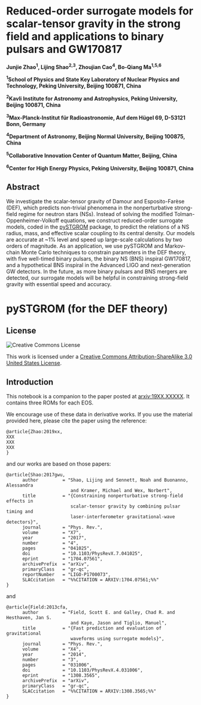 # Reduced-order surrogate models for scalar-tensor gravity in the strong field and applications to binary pulsars and GW170817

**Junjie Zhao<sup>1</sup>, Lijing Shao<sup>2,3</sup>, Zhoujian Cao<sup>4</sup>, Bo-Qiang Ma<sup>1,5,6</sup>**

**<sup>1</sup>School of Physics and State Key Laboratory of Nuclear Physics and Technology, Peking University, Beijing 100871, China**

**<sup>2</sup>Kavli Institute for Astronomy and Astrophysics, Peking University, Beijing 100871, China**

**<sup>3</sup>Max-Planck-Institut für Radioastronomie, Auf dem Hügel 69, D-53121 Bonn, Germany**

**<sup>4</sup>Department of Astronomy, Beijing Normal University, Beijing 100875, China**

**<sup>5</sup>Collaborative Innovation Center of Quantum Matter, Beijing, China**

**<sup>6</sup>Center for High Energy Physics, Peking University, Beijing 100871, China**

## Abstract
We investigate the scalar-tensor gravity of Damour and Esposito-Farèse (DEF),
which predicts non-trivial phenomena in the nonperturbative strong-field regime
for neutron stars (NSs). Instead of solving the modified
Tolman-Oppenheimer-Volkoff equations, we construct reduced-order surrogate
models, coded in the [pySTGROM](https://github.com/BenjaminDbb/pySTGROM#pystgrom-for-the-def-theory) package, to predict the relations of a NS
radius, mass, and effective scalar coupling to its central density. Our models
are accurate at ~1% level and speed up large-scale calculations by two
orders of magnitude. As an application, we use pySTGROM and Markov-chain
Monte Carlo techniques to constrain parameters in the DEF theory, with five
well-timed binary pulsars, the binary NS (BNS) inspiral GW170817, and a
hypothetical BNS inspiral in the Advanced LIGO and next-generation GW detectors.
In the future, as more binary pulsars and BNS mergers are detected, our
surrogate models will be helpful in constraining strong-field gravity with
essential speed and accuracy.

# pySTGROM (for the DEF theory)

## License

![Creative Commons License](https://i.creativecommons.org/l/by-sa/3.0/us/88x31.png "Creative Commons License")

This work is licensed under a [Creative Commons Attribution-ShareAlike 3.0 United States License](http://creativecommons.org/licenses/by-sa/3.0/us/).

## Introduction

This notebook is a companion to the paper posted at [arxiv:19XX.XXXXX](https://arxiv.org/abs/19XX.XXXXX). It contains three ROMs for each EOS. 

We encourage use of these data in derivative works. If you use the material provided here, please cite the paper using the reference:
```
@article{Zhao:2019xx,
XXX
XXX
XXX
}
```
and our works are based on those papers:
```
@article{Shao:2017gwu,
      author         = "Shao, Lijing and Sennett, Noah and Buonanno, Alessandra
                        and Kramer, Michael and Wex, Norbert",
      title          = "{Constraining nonperturbative strong-field effects in
                        scalar-tensor gravity by combining pulsar timing and
                        laser-interferometer gravitational-wave detectors}",
      journal        = "Phys. Rev.",
      volume         = "X7",
      year           = "2017",
      number         = "4",
      pages          = "041025",
      doi            = "10.1103/PhysRevX.7.041025",
      eprint         = "1704.07561",
      archivePrefix  = "arXiv",
      primaryClass   = "gr-qc",
      reportNumber   = "LIGO-P1700073",
      SLACcitation   = "%%CITATION = ARXIV:1704.07561;%%"
}
```
and
```
@article{Field:2013cfa,
      author         = "Field, Scott E. and Galley, Chad R. and Hesthaven, Jan S.
                        and Kaye, Jason and Tiglio, Manuel",
      title          = "{Fast prediction and evaluation of gravitational
                        waveforms using surrogate models}",
      journal        = "Phys. Rev.",
      volume         = "X4",
      year           = "2014",
      number         = "3",
      pages          = "031006",
      doi            = "10.1103/PhysRevX.4.031006",
      eprint         = "1308.3565",
      archivePrefix  = "arXiv",
      primaryClass   = "gr-qc",
      SLACcitation   = "%%CITATION = ARXIV:1308.3565;%%"
}
```
